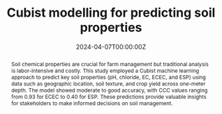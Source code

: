 ---
title: "Cubist modelling for predicting soil properties"
authors:
- Suman Gajurel, Keith Pembleton, Yunru Lai
date: "2024-04-07T00:00:00Z"
doi: ""

# Schedule page publish date (NOT publication's date).
publishDate: "2024"

# Publication type.

abstract: Soil chemical properties are crucial for farm management but traditional analysis is labor-intensive and costly. This study employed a Cubist machine learning approach to predict key soil properties (pH, chloride, EC, ECEC, and ESP) using data such as geographic location, soil texture, and crop yield across one-meter depth. The model showed moderate to good accuracy, with CCC values ranging from 0.93 for ECEC to 0.40 for ESP. These predictions provide valuable insights for stakeholders to make informed decisions on soil management. 

# Summary. An optional shortened abstract.
summary: This study used a Cubist machine learning model to predict key soil chemical properties, achieving moderate to good accuracy, offering a faster, cost-effective alternative to traditional soil analysis for better farm management decisions.

tags:
- APSIM, Cubist, Soil chemical properties, Soil constraints

featured: true

links:
- name: Paper Link
  url: ""
url_pdf: ""


# Featured image
# To use, add an image named `featured.jpg/png` to your page's folder. 
image:
  caption: 'Image credit: [**Unsplash**](https://unsplash.com/photos/s9CC2SKySJM)'
  focal_point: ""
  preview_only: false



---